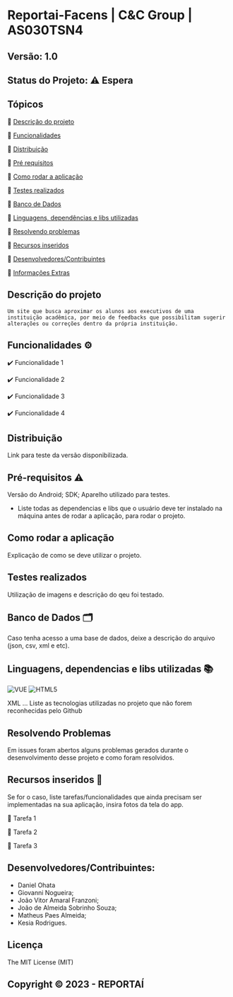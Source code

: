 # Reportai-Facens | C&C Group | AS030TSN4
## Versão: 1.0 
## Status do Projeto: ⚠️ Espera

## Tópicos
🔹 [Descrição do projeto](#descrição-do-projeto)

🔹 [Funcionalidades](#funcionalidades-%EF%B8%8F)

🔹 [Distribuição](#distribuição)

🔹 [Pré requisitos](#prérequisito)

🔹 [Como rodar a aplicação](#como-rodar-a-aplicação)

🔹 [Testes realizados](#testes-realizados)

🔹 [Banco de Dados](#banco-de-dados-%EF%B8%8F)

🔹 [Linguagens, dependências e libs utilizadas](#linguagens-dependencias-e-libs-utilizadas-)

🔹 [Resolvendo problemas](#recursos-inseridos-)

🔹 [Recursos inseridos](#recursos-de-inseridos-)

🔹 [Desenvolvedores/Contribuintes](#desenvolvedorescontribuintes)

🔹 [Informações Extras](#licença)

## Descrição do projeto
	Um site que busca aproximar os alunos aos executivos de uma instituição acadêmica, por meio de feedbacks que possibilitam sugerir alterações ou correções dentro da própria instituição.

## Funcionalidades ⚙️

✔️ Funcionalidade 1

✔️ Funcionalidade 2

✔️ Funcionalidade 3

✔️ Funcionalidade 4

## Distribuição
Link para teste da versão disponibilizada.

## Pré-requisitos ⚠️    
Versão do Android; 
SDK; 
Aparelho utilizado para testes.
- Liste todas as dependencias e libs que o usuário deve ter instalado na máquina antes de rodar a aplicação, para rodar o projeto.

## Como rodar a aplicação
Explicação de como se deve utilizar o projeto.

## Testes realizados
Utilização de imagens e descrição do qeu foi testado.

## Banco de Dados 🗂️
Caso tenha acesso a uma base de dados, deixe a descrição do arquivo (json, csv, xml e etc).

## Linguagens, dependencias e libs utilizadas 📚
![VUE](https://img.shields.io/badge/VUE-3DDC84?style=for-the-badge&logo=vue&logoColor=white)
![HTML5](https://img.shields.io/badge/HTML5-ff4500?style=for-the-badge&logo=html5&logoColor=white)

XML
...
Liste as tecnologias utilizadas no projeto que não forem reconhecidas pelo Github

## Resolvendo Problemas 
Em issues foram abertos alguns problemas gerados durante o desenvolvimento desse projeto e como foram resolvidos.

## Recursos inseridos 🧰
Se for o caso, liste tarefas/funcionalidades que ainda precisam ser implementadas na sua aplicação, insira fotos da tela do app.

📝 Tarefa 1

📝 Tarefa 2

📝 Tarefa 3

## Desenvolvedores/Contribuintes:
- Daniel Ohata
- Giovanni Nogueira;
- João Vitor Amaral Franzoni;
- João de Almeida Sobrinho Souza;
- Matheus Paes Almeida;
- Kesia Rodrigues.

## Licença
The MIT License (MIT)

## Copyright ©️ 2023 - REPORTAÍ
